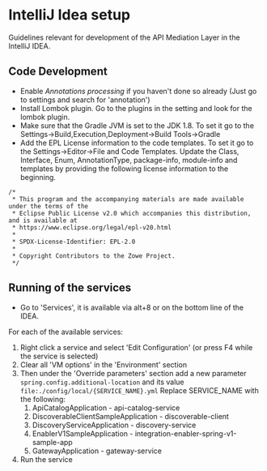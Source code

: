 # IntelliJ Idea setup

Guidelines relevant for development of the API Mediation Layer in the IntelliJ IDEA. 

## Code Development

- Enable _Annotations processing_ if you haven't done so already (Just go to settings and search for 'annotation')
- Install Lombok plugin. Go to the plugins in the setting and look for the lombok plugin. 
- Make sure that the Gradle JVM is set to the JDK 1.8. To set it go to the Settings->Build,Execution,Deployment->Build Tools->Gradle
- Add the EPL License information to the code templates. To set it go to the Settings->Editor->File and Code Templates. 
  Update the Class, Interface, Enum, AnnotationType, package-info, module-info and templates by providing the following license information 
  to the beginning.

```
/*
 * This program and the accompanying materials are made available under the terms of the
 * Eclipse Public License v2.0 which accompanies this distribution, and is available at
 * https://www.eclipse.org/legal/epl-v20.html
 *
 * SPDX-License-Identifier: EPL-2.0
 *
 * Copyright Contributors to the Zowe Project.
 */
```

## Running of the services

- Go to 'Services', it is available via alt+8 or on the bottom line of the IDEA.

For each of the available services:

1. Right click a service and select 'Edit Configuration' (or press F4 while the service is selected)
2. Clear all 'VM options' in the 'Environment' section
3. Then under the 'Override parameters' section add a new parameter `spring.config.additional-location` and its value `file:./config/local/{SERVICE_NAME}.yml` Replace SERVICE_NAME with the following:  
    1. ApiCatalogApplication - api-catalog-service
    2. DiscoverableClientSampleApplication - discoverable-client
    3. DiscoveryServiceApplication - discovery-service
    4. EnablerV1SampleApplication - integration-enabler-spring-v1-sample-app
    5. GatewayApplication - gateway-service
4. Run the service
